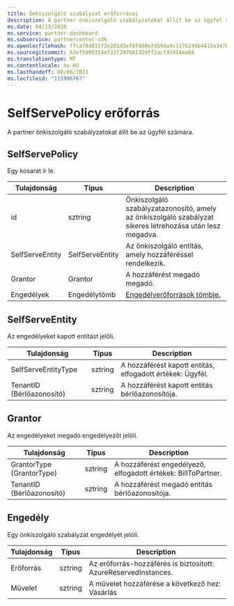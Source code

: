 ```yaml
---
title: Önkiszolgáló szabályzat erőforrásai
description: A partner önkiszolgáló szabályzatokat állít be az ügyfél számára.
ms.date: 04/13/2020
ms.service: partner-dashboard
ms.subservice: partnercenter-sdk
ms.openlocfilehash: ffca78481572e201d3ef9f488e7d594a9c1176249b4415a347b488f4b9b81c51
ms.sourcegitcommit: 63ef5995314ef22f29768132dff2acf45914ea84
ms.translationtype: MT
ms.contentlocale: hu-HU
ms.lasthandoff: 08/06/2021
ms.locfileid: "115996767"
---
```

# <a name="selfservepolicy-resource"></a>SelfServePolicy erőforrás

A partner önkiszolgáló szabályzatokat állít be az ügyfél számára.

## <a name="selfservepolicy"></a>SelfServePolicy

Egy kosarat ír le.

| Tulajdonság              | Típus             | Description                                                                                            |
|-----------------------|------------------|--------------------------------------------------------------------------------------------------------|
| id                    | sztring           | Önkiszolgáló szabályzatazonosító, amely az önkiszolgáló szabályzat sikeres létrehozása után lesz megadva.     |
| SelfServeEntity       | SelfServeEntity  | Az önkiszolgáló entitás, amely hozzáféréssel rendelkezik.                                                     |
| Grantor               | Grantor          | A hozzáférést megadó megadó.                                                                    |
| Engedélyek           | Engedélytömb| [Engedélyerőforrások tömbje.](#permission)                                                                     |

## <a name="selfserveentity"></a>SelfServeEntity

Az engedélyeket kapott entitást jelöli.

| Tulajdonság             | Típus|Description|
|----------------------|----------------------------------|--------------------------------------------------------------------------------------------|
| SelfServeEntityType  | sztring                           | A hozzáférést kapott entitás, elfogadott értékek: Ügyfél.                                 |
| TenantID (Bérlőazonosító)             | sztring                           | A hozzáférést kapott entitás bérlőazonosítója.                                   |

## <a name="grantor"></a>Grantor

Az engedélyeket megadó engedélyezőt jelöli.

| Tulajdonság             | Típus|Description|
|----------------------|----------------------------------|--------------------------------------------------------------------------------------------|
| GrantorType (GrantorType)          | sztring                           | A hozzáférést engedélyező, elfogadott értékek: BillToPartner.                               |
| TenantID (Bérlőazonosító)             | sztring                           | A hozzáférést megadó entitás bérlőazonosítója.                                       |


## <a name="permission"></a>Engedély

Egy önkiszolgáló szabályzat engedélyét jelöli.

| Tulajdonság             | Típus|Description|
|----------------------|----------------------------------|--------------------------------------------------------------------------------------------|
| Erőforrás             | sztring                           | Az erőforrás-hozzáférés is biztosított: AzureReservedInstances.                          |
| Művelet               | sztring                           | A művelet hozzáférése a következő hez: Vásárlás                                           |
